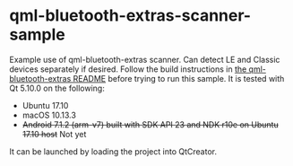 qml-bluetooth-extras-scanner-sample
===================================

Example use of qml-bluetooth-extras scanner. Can detect LE and Classic devices separately if desired. Follow the build
instructions in [the qml-bluetooth-extras README](../../README.md) before trying to run this sample. It is tested with
Qt 5.10.0 on the following:

  - Ubuntu 17.10
  - macOS 10.13.3
  - ~~Android 7.1.2 (arm-v7) built with SDK API 23 and NDK r10e on Ubuntu 17.10 host~~ Not yet

It can be launched by loading the project into QtCreator.
